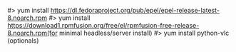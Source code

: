    #> yum install https://dl.fedoraproject.org/pub/epel/epel-release-latest-8.noarch.rpm
    #> yum install https://download1.rpmfusion.org/free/el/rpmfusion-free-release-8.noarch.rpm(for minimal headless/server install)
    #> yum install python-vlc (optionals)